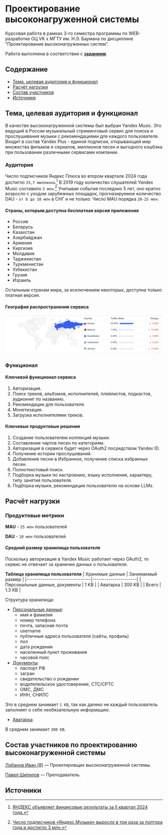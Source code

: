 # Проектирование высоконагруженной системы
Курсовая работа в рамках 3-го семестра программы по WEB-разработке ОЦ VK x МГТУ им. Н.Э. Баумана по дисциплине "Проектирование высоконагруженных систем".

Работа выполнена в соответствии с [**заданием**](https://github.com/init/highload/blob/main/homework_architecture.md).

## Содержание
- [Тема, целевая аудитория и функционал](#тема-целевая-аудитория-и-функционал)
- [Расчёт нагрузки](#расчет-нагрузки)
- [Состав участников](#состав-участников-по-проектированию-высоконагруженной-системы)
- [Источники](#источники)

## Тема, целевая аудитория и функционал
В качестве высоконагруженной системы был выбран Yandex Music. 
Это ведущий в России музыкальный стриминговый сервис для поиска и прослушивания музыки с рекомендациями для каждого пользователя. Входит в состав Yandex Plus - единой подписки, открывающей мир множества фильмов и сериалов, миллионов песен и выгодного кэшбэка при пользовании различными сервисами компании.

### Аудитория 
Число подписчиков Яндекс Плюса во втором квартале 2024 года достигло `33,7 миллиона`.[^1] В 2019 году количество слушателей Yandex Music составило `3 млн`.[^2] Учитывая события последних 5 лет, оно кратно возросло с уходом зарубежных площадок, прогназируемое количество DAU - `от 6 до 10 млн` в СНГ и не только. Число MAU порядка `20-25 млн`. 

#### Страны, которым доступна бесплатная версия приложения
+ Россия
+ Беларусь
+ Казахстан
+ Азербайджан
+ Армения
+ Киргизия
+ Молдавия
+ Таджикистан
+ Туркменистан
+ Узбекистан
+ Грузия
+ Израиль

Остальным странам мира, за исключением некоторых, доступна только платная версия.

#### География распространения сервиса
![География распространения сервиса](src/service_geography.png)

### Функционал
#### Ключевой функционал сервиса
1) Авторизация.
2) Поиск треков, альбомов, исполнителей, плейлистов, подкастов, аудиокниг по названию.
3) Рекомендации для пользователя.
4) Монетизация.
5) Загрузка исполнителями треков.

#### Ключевые продуктовые решения
1) Создание пользователем коллекций музыки.
2) Составление чартов песен по категориям.
3) Авторизация в сервисе будет через OAuth2 посредством Yandex ID. 
4) Получение истории прослушиваний. 
5) Добавление песни в Избранное, получение списка избранных песен.
6) Полнотекстовый поиск.
7) Подборка музыки по настроению, языку исполнения, характеру, типу занятия пользователя. 
8) Подборка музыки, рекомендации пользователю на основе LLMs.

## Расчёт нагрузки
### Продуктовые метрики
**MAU** - `25 млн` пользователей

**DAU** - `10 млн` пользователей

#### Средний размер хранилища пользователя
Поскольку авторизация в Yandex Music работает через OAuth2, то сервис не отвечает за хранение данных о пользователе. 

**Таблица хранилища пользователя**
| Хранимые данные                | Занимаемый размер    |
|--------------------------------|----------------------|
| Персональные данные, документы | 1 KB                 | 
| Аватарка                       | 300 KB               |
| Всего                          | 1.3 KB               |

Структура хранилища:
- <u>Персональные данные</u>: 
  - имя и фамилия
  - номер телефона
  - почта, запасная почта
  - username
  - публичные адреса пользователя (сайты, профиль)
  - пол
  - дата рождения
  - населенный пункт проживания
  - часовой пояс
- <u>Документы</u>: 
  - паспорт РФ
  - загран
  - свидетельство о рождении
  - водителельское удостоверение, СТС/СРТС
  - ОМС, ДМС
  - ИНН, СНИЛС

Это в среднем занимает `1 KB`, так как далеко не каждый пользователь заполняет о себе необязательную информацию.
- <u>Аватарка</u>

В среднем занимает `300 KB`.


## Состав участников по проектированию высоконагруженной системы
[Лобанов Иван (Я)](https://t.me/cantylv) — Проектировщик высоконагруженной системы. 

[Павел Шипилов](https://vk.com/ytmans) — Преподаватель.

## Источники
[^1]: [ЯНДЕКС объявляет финансовые результаты за II квартал 2024 года.](https://ir.yandex.ru/financial-releases?year=2024&report=q2)

[^2]: [Число подписчиков «Яндекс.Музыки» выросло в три раза за полтора года и достигло 3 млн.](https://vc.ru/media/96460-chislo-podpischikov-yandeksmuzyki-vyroslo-v-tri-raza-za-poltora-goda-i-dostiglo-3-mln)